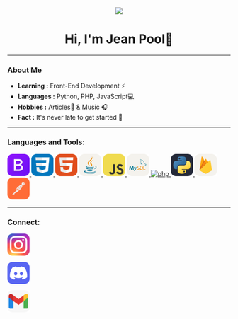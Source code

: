 <p align="center"><picture align="center"><img align="center" src = "https://github.com/7oSkaaa/7oSkaaa/blob/main/Images/about_me.gif?raw=true" width = 50px></picture></p>
<h1 align="center">Hi, I'm Jean Pool👋</h1>

---

<h3 align>About Me</h3>

-  **Learning :** Front-End Development :zap: 	
-  **Languages :** Python, PHP, JavaScript💻
-  **Hobbies :** Articles📕 & Music :headphones:
-  **Fact :** It's never late to get started 🎯

---

<h3>Languages and Tools:</h3>
  <!-- Bootstrap -->
  <a href="https://getbootstrap.com" target="_blank" rel="noreferrer">
    <img src="https://github.com/tandpfun/skill-icons/blob/main/icons/Bootstrap.svg" alt="bootstrap" width="50" height="50"/>
  </a>
  <!-- CSS -->
  <a href="https://www.w3schools.com/css/" target="_blank" rel="noreferrer">
    <img src="https://github.com/tandpfun/skill-icons/blob/main/icons/CSS.svg" alt="css3" width="50" height="50"/>
  </a>
  <!-- HTML -->
  <a href="https://www.w3.org/html/" target="_blank" rel="noreferrer">
    <img src="https://github.com/tandpfun/skill-icons/blob/main/icons/HTML.svg" alt="html5" width="50" height="50"/>
  </a>
  <!-- Java -->
  <a href="https://www.java.com" target="_blank" rel="noreferrer">
    <img src="https://github.com/tandpfun/skill-icons/blob/main/icons/Java-Light.svg" alt="java" width="50" height="50"/>
  </a>
  <!-- JavaScript -->
  <a href="https://developer.mozilla.org/en-US/docs/Web/JavaScript" target="_blank" rel="noreferrer">
    <img src="https://github.com/tandpfun/skill-icons/blob/main/icons/JavaScript.svg" alt="javascript" width="50" height="50"/>
  </a>
  <!-- MySQL -->
  <a href="https://www.mysql.com/" target="_blank" rel="noreferrer">
    <img src="https://github.com/tandpfun/skill-icons/blob/main/icons/MySQL-Light.svg" alt="mysql" width="50" height="50"/>
  </a>
  <!-- PHP -->
  <a href="https://www.php.net" target="_blank" rel="noreferrer">
    <img src="https://github.com/Scar1109/skill-icons/blob/Scar1109/icons/PHP-Light.svg" alt="php" width="50" height="50"/>
  </a>
  <!-- Python -->
  <a href="https://www.python.org/" target="_blank" rel="noreferrer">
    <img src="https://github.com/tandpfun/skill-icons/blob/main/icons/Python-Dark.svg" alt="python" width="50" height="50"/>
  </a>
  <!-- Firebase -->
  <a href="https://firebase.google.com/" target="_blank" rel="noreferrer">
    <img src="https://github.com/tandpfun/skill-icons/blob/main/icons/Firebase-Light.svg" alt="firebase" width="50" height="50"/>
  </a>
  <!-- Postman -->
<a href="https://www.postman.com/" target="_blank" rel="noreferrer">
  <img src="https://github.com/tandpfun/skill-icons/blob/main/icons/Postman.svg" alt="postman" width="50" height="50"/>
</a>
</p>

---

<h3>Connect:</h3>
  <!-- Instagram -->
  <a href="https://instagram.com/tu-usuario" target="_blank">
    <img align="center" src="https://github.com/tandpfun/skill-icons/blob/main/icons/Instagram.svg" alt="instagram" width="50" height="50" />
  </a>
</p>
<!-- Discord -->
  <a href="https://Discord/tu-usuario" target="_blank">
    <img align="center" src="https://github.com/tandpfun/skill-icons/blob/main/icons/Discord.svg" alt="instagram" width="50" height="50" />
  </a>
</p>
<!-- Gmail -->
  <a href="https://Gmail/tu-usuario" target="_blank">
    <img align="center" src="https://github.com/tandpfun/skill-icons/blob/main/icons/Gmail-Light.svg" width="50" height="50" />
  </a>
</p>



